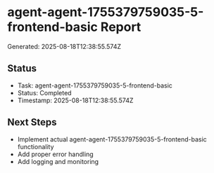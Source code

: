 # agent-agent-1755379759035-5-frontend-basic Report

Generated: 2025-08-18T12:38:55.574Z

## Status
- Task: agent-agent-1755379759035-5-frontend-basic
- Status: Completed
- Timestamp: 2025-08-18T12:38:55.574Z

## Next Steps
- Implement actual agent-agent-1755379759035-5-frontend-basic functionality
- Add proper error handling
- Add logging and monitoring
